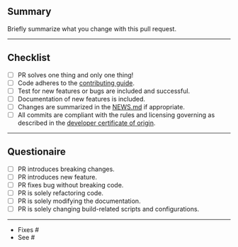 ## Summary <!-- markdownlint-disable-line MD041 -->

Briefly summarize what you change with this pull request.

---

## Checklist

- [ ] PR solves one thing and only one thing!
- [ ] Code adheres to the
      [contributing guide](https://hsloot.github.io/integratecpp/CONTRIBUTING.html).
- [ ] Test for new features or bugs are included and successful.
- [ ] Documentation of new features is included.
- [ ] Changes are summarized in the [NEWS.md](/hsloot/integratecpp/NEWS.md) if
      appropriate.
- [ ] All commits are compliant with the rules and licensing governing as
      described in the [developer certificate of origin](https://developercertificate.org).

---

## Questionaire

- [ ] PR introduces breaking changes.
- [ ] PR introduces new feature.
- [ ] PR fixes bug without breaking code.
- [ ] PR is solely refactoring code.
- [ ] PR is solely modifying the documentation.
- [ ] PR is solely changing build-related scripts and configurations.

---

- Fixes #
- See #
